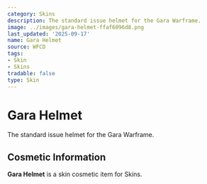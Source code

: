 ```yaml
---
category: Skins
description: The standard issue helmet for the Gara Warframe.
image: ../images/gara-helmet-ffaf6096d8.png
last_updated: '2025-09-17'
name: Gara Helmet
source: WFCD
tags:
- Skin
- Skins
tradable: false
type: Skin
---
```


# Gara Helmet

The standard issue helmet for the Gara Warframe.

## Cosmetic Information

**Gara Helmet** is a skin cosmetic item for Skins.

